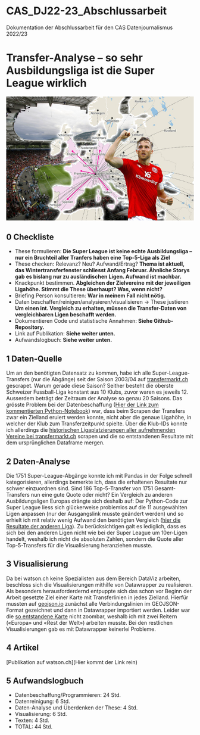 # CAS_DJ22-23_Abschlussarbeit
Dokumentation der Abschlussarbeit für den CAS Datenjournalismus 2022/23

# Transfer-Analyse – so sehr Ausbildungsliga ist die Super League wirklich

![Teaserbild](https://github.com/PhilippReich/CAS_DJ22-23_Abschlussarbeit/blob/main/Teaserbild.jpg)

## 0 Checkliste

- These formulieren: **Die Super League ist keine echte Ausbildungsliga – nur ein Bruchteil aller Tranfers haben eine Top-5-Liga als Ziel**
- These checken: Relevanz? Neu? Aufwand/Ertrag? **Thema ist aktuell, das Wintertransferfenster schliesst Anfang Februar. Ähnliche Storys gab es bislang nur zu ausländischen Ligen. Aufwand ist machbar.**
- Knackpunkt bestimmen. **Abgleichen der Zielvereine mit der jeweiligen Ligahöhe. Stimmt die These überhaupt? Was, wenn nicht?**
- Briefing Person konsultieren: **War in meinem Fall nicht nötig.**
- Daten beschaffen/reinigen/analysieren/visualisieren -> These justieren **Um einen int. Vergleich zu erhalten, müssen die Transfer-Daten von vergleichbaren Ligen beschafft werden.**
- Dokumentieren Code und statistische Annahmen: **Siehe Github-Repository.**
- Link auf Publikation: **Siehe weiter unten.**
- Aufwandslogbuch: **Siehe weiter unten.**

## 1 Daten-Quelle
Um an den benötigten Datensatz zu kommen, habe ich alle Super-League-Transfers (nur die Abgänge) seit der Saison 2003/04 auf [transfermarkt.ch](https://www.transfermarkt.de/super-league/transfers/wettbewerb/C1/plus/?saison_id=2003&s_w=&leihe=0&intern=0) gescrapet. Warum gerade diese Saison? Seither besteht die oberste Schweizer Fussball-Liga konstant aus 10 Klubs, zuvor waren es jeweils 12. Ausserdem beträgt der Zeitraum der Analyse so genau 20 Saisons. Das grösste Problem bei der Datenbeschaffung ([Hier der Link zum kommentierten Python-Notebook](https://github.com/PhilippReich/CAS_DJ22-23_Abschlussarbeit/blob/main/2023_CAS_Abschlussarbeit_Transfers_Super_League.ipynb)) war, dass beim Scrapen der Transfers zwar ein Zielland eruiert werden konnte, nicht aber die genaue Ligahöhe, in welcher der Klub zum Transferzeitpunkt spielte. Über die Klub-IDs konnte ich allerdings die [historischen Ligaplatzierungen aller aufnehmenden Vereine bei transfermarkt.ch](https://www.transfermarkt.de/-/platzierungen/verein/79) scrapen und die so entstandenen Resultate mit dem ursprünglichen Dataframe mergen.

## 2 Daten-Analyse
Die 1751 Super-League-Abgänge konnte ich mit Pandas in der Folge schnell kategorisieren, allerdings bemerkte ich, dass die erhaltenen Resultate nur schwer einzuordnen sind. Sind 186 Top-5-Transfer von 1751 Gesamt-Transfers nun eine gute Quote oder nicht? Ein Vergleich zu anderen Ausbildungsligen Europas drängte sich deshalb auf: Der Python-Code zur Super League liess sich glückerweise problemlos auf die 11 ausgewählten Ligen anpassen (nur der Ausgangslink musste geändert werden) und so erhielt ich mit relativ wenig Aufwand den benötigten Vergleich ([hier die Resultate der anderen Liga](https://github.com/PhilippReich/CAS_DJ22-23_Abschlussarbeit/tree/main/Transfers_andere_Ligen)). Zu berücksichtigen galt es lediglich, dass es sich bei den anderen Ligen nicht wie bei der Super League um 10er-Ligen handelt, weshalb ich nicht die absoluten Zahlen, sondern die Quote aller Top-5-Transfers für die Visualisierung heranziehen musste.

## 3 Visualisierung
Da bei watson.ch keine Spezialisten aus dem Bereich DataViz arbeiten, beschloss sich die Visualisierungen mithilfe von Datawrapper zu realisieren. Als besonders herausforderdernd entpuppte sich das schon vor Beginn der Arbeit gesetzte Ziel einer Karte mit Transferlinien in jedes Zielland. Hierfür mussten auf [geojson.io](https://geojson.io/#map=2.01/7.83/19.4) zunächst alle Verbindungslinien im GEOJSON-Format gezeichnet und dann in Datawrapper importiert werden. Leider war die [so entstandene Karte](https://www.datawrapper.de/_/kJ9PU/) nicht zoombar, weshalb ich mit zwei Reitern («Europa» und «Rest der Welt») arbeiten musste. Bei den restlichen Visualisierungen gab es mit Datawrapper keinerlei Probleme.

## 4 Artikel
[Publikation auf watson.ch](Hier kommt der Link rein)

## 5 Aufwandslogbuch
- Datenbeschaffung/Programmieren: 24 Std.
- Datenreinigung: 6 Std.
- Daten-Analyse und Überdenken der These: 4 Std.
- Visualisierung: 6 Std.
- Texten: 4 Std.
- TOTAL: 44 Std.
